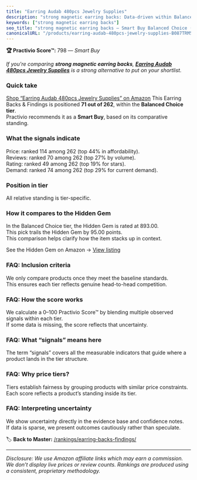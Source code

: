 ```yaml
---
title: "Earring Audab 480pcs Jewelry Supplies"
description: "strong magnetic earring backs: Data-driven within Balanced Choice ranking using the Practivio Score™. Positioned by quality, value, demand, findability, moment…"
keywords: ["strong magnetic earring backs"]
seo_title: "strong magnetic earring backs — Smart Buy Balanced Choice (2025)"
canonicalURL: "/products/earring-audab-480pcs-jewelry-supplies-B087TRM5ZB/"
---
```


**🏆 Practivio Score™:** 798 — _Smart Buy_


*If you're comparing **strong magnetic earring backs**, **[Earring Audab 480pcs Jewelry Supplies](https://www.amazon.com/dp/B087TRM5ZB?tag=practivio-20)** is a strong alternative to put on your shortlist.*
### Quick take
[Shop “Earring Audab 480pcs Jewelry Supplies” on Amazon](https://www.amazon.com/dp/B087TRM5ZB?tag=practivio-20)
This Earring Backs & Findings is positioned **71 out of 262**, within the **Balanced Choice tier**.  
Practivio recommends it as a **Smart Buy**, based on its comparative standing.

### What the signals indicate
Price: ranked 114 among 262 (top 44% in affordability).  
Reviews: ranked 70 among 262 (top 27% by volume).  
Rating: ranked 49 among 262 (top 19% for stars).  
Demand: ranked 74 among 262 (top 29% for current demand).

### Position in tier
All relative standing is tier-specific.

### How it compares to the Hidden Gem
In the Balanced Choice tier, the Hidden Gem is rated at 893.00.  
This pick trails the Hidden Gem by 95.00 points.  
This comparison helps clarify how the item stacks up in context.  

See the Hidden Gem on Amazon → [View listing](https://www.amazon.com/dp/B083428HLR?tag=practivio-20)

### FAQ: Inclusion criteria
We only compare products once they meet the baseline standards.  
This ensures each tier reflects genuine head-to-head competition.

### FAQ: How the score works
We calculate a 0–100 Practivio Score™ by blending multiple observed signals within each tier.  
If some data is missing, the score reflects that uncertainty.

### FAQ: What “signals” means here
The term “signals” covers all the measurable indicators that guide where a product lands in the tier structure.

### FAQ: Why price tiers?
Tiers establish fairness by grouping products with similar price constraints.  
Each score reflects a product’s standing inside its tier.

### FAQ: Interpreting uncertainty
We show uncertainty directly in the evidence base and confidence notes.  
If data is sparse, we present outcomes cautiously rather than speculate.


🏷️ **Back to Master:** [/rankings/earring-backs-findings/](/rankings/earring-backs-findings/)

---
_Disclosure: We use Amazon affiliate links which may earn a commission. We don’t display live prices or review counts. Rankings are produced using a consistent, proprietary methodology._
